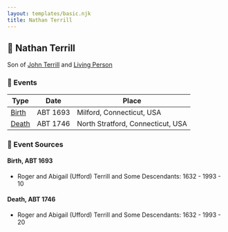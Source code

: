 ```yaml
---
layout: templates/basic.njk
title: Nathan Terrill
---
```

## 🔵 Nathan Terrill

Son of [John Terrill](/people/6/65221157) and [Living Person](/people/4/48582652)

### 📆 Events

Type | Date | Place
------ | ------ | ------
[Birth](#event-e36d3a2a-b639-47bb-ab0e-e62c489bd06d) | ABT 1693 | Milford, Connecticut, USA
[Death](#event-8d8cfb5a-8442-47bc-91ac-b53ab4fbb29b) | ABT 1746 | North Stratford, Connecticut, USA

### 📰 Event Sources

#### <a id="event-e36d3a2a-b639-47bb-ab0e-e62c489bd06d"></a> Birth, ABT 1693
* Roger and Abigail (Ufford) Terrill and Some Descendants: 1632 - 1993  - 10

#### <a id="event-8d8cfb5a-8442-47bc-91ac-b53ab4fbb29b"></a> Death, ABT 1746
* Roger and Abigail (Ufford) Terrill and Some Descendants: 1632 - 1993  - 20
